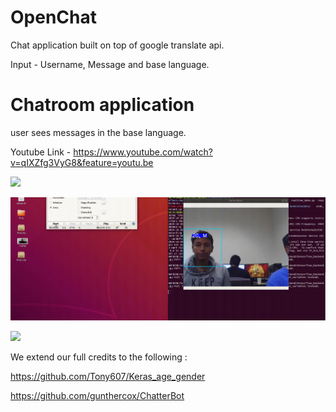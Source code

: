 # OpenChat
Chat application built on top of google translate api.

Input - Username, Message and base language.

# Chatroom application 

user sees messages in the base language.

Youtube Link - https://www.youtube.com/watch?v=qIXZfg3VyG8&feature=youtu.be


![](AL-fred.gif)


![](Age_Detection.gif)


![](CRoss-talk.gif)


We extend our full credits to the following :

https://github.com/Tony607/Keras_age_gender

https://github.com/gunthercox/ChatterBot


